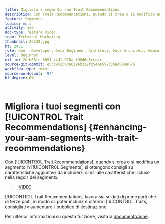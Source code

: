 ```yaml
---
title: Migliora i segmenti con Trait Recommendations
description: Con Trait Recommendations, quando si crea o si modifica un segmento, si ottengono consigli su caratteristiche aggiuntive da includere, simili alle caratteristiche incluse nella regola del segmento.
feature: Segments
topics: null
activity: use
doc-type: feature video
team: Technical Marketing
thumbnail: 26228.jpg
kt: 2431
role: User, Developer, Data Engineer, Architect, Data Architect, Admin, Leader
level: Beginner
exl-id: 2d1b66fc-0091-44d1-970a-f30d6d5cca4c
source-git-commit: e5c694156ce6196b312fc54ae59755bac07ea676
workflow-type: tm+mt
source-wordcount: '97'
ht-degree: 0%

---
```


# Migliora i tuoi segmenti con [!UICONTROL Trait Recommendations] {#enhancing-your-aam-segments-with-trait-recommendations}

Con [!UICONTROL Trait Recommendations], quando si crea o si modifica un segmento in [!UICONTROL Segments], si ottengono consigli su caratteristiche aggiuntive da includere, simili alle caratteristiche incluse nella regola del segmento.

>[!VIDEO](https://video.tv.adobe.com/v/327907/?quality=12&captions=ita)

[!UICONTROL Trait Recommendations] lavora sia su dati di prime parti che di terze parti, in modo da poter includere ulteriori [!UICONTROL Traits] consigliati e aumentare il pubblico di destinazione.

Per ulteriori informazioni su questa funzione, visita la [documentazione](https://experiencecloud.adobe.com/resources/help/it_IT/aam/trait-recommendations.html).

